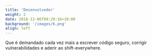 ```yaml
---
title: 'Desenvolvedor'
weight: 2
date: 2018-12-06T09:29:16+10:00
background: '/images/6.png'
align: left
---
```


Que é demandado cada vez mais a escrever código seguro, corrigir vulnerabilidades e aderir ao shift-everywhere.